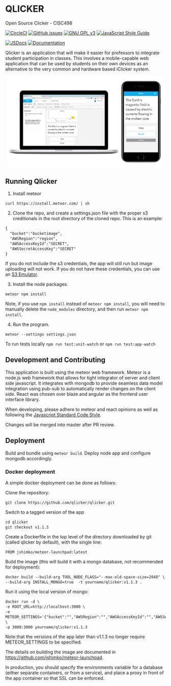 # QLICKER
Open Source Clicker - CISC498

[![CircleCI](https://circleci.com/gh/qlicker/qlicker.svg?style=shield&circle-token=add100d7632954b295a5010c4d904e5b7801d8f5)](https://circleci.com/gh/qlicker/qlicker)
[![GitHub issues](https://img.shields.io/github/issues/qlicker/qlicker.svg)](https://github.com/qlicker/qlicker/issues)
[![GNU GPL v3](https://img.shields.io/badge/license-GNU%20GPL%20v3-blue.svg)](https://www.gnu.org/licenses/gpl-3.0.en.html)
[![JavaScript Style Guide](https://img.shields.io/badge/code%20style-standard-brightgreen.svg)](http://standardjs.com/)

[![JSDocs](https://img.shields.io/badge/Documentation-JSDocs-green.svg)](https://rawgit.com/qlicker/qlicker/master/docs/.jsdocs/index.html)
[![Documentation](https://img.shields.io/badge/Documentation-User%20Manual-green.svg)](https://github.com/qlicker/qlicker/tree/master/docs)



Qlicker is an application that will make it easier for professors to integrate student participation in classes. This involves a mobile-capable web application that can be used by students on their own devices as an alternative to the very common and hardware based iClicker system.

![overview](docs/images/overview.png)

## Running Qlicker

1. Install meteor
```
curl https://install.meteor.com/ | sh 
```

2. Clone the repo, and create a settings.json file with the proper s3 creditionals in the root directory of the cloned repo. This is an example:
```
{
  "bucket":"bucketimage",
  "AWSRegion":"region",
  "AWSAccessKeyId":"SECRET",
  "AWSSecretAccessKey":"SECRET"
}
```

If you do not include the s3 credentials, the app will still run but image uploading will not work. If you do not have these credentials, you can use an [S3 Emulator](https://github.com/jubos/fake-s3).

3. Install the node packages.
```
meteor npm install
```

Note, if you use `npm install` instead of `meteor npm install`, you will need to manually delete the `node_modules` directory, and then run `meteor npm install`.

4. Run the program.
```
meteor --settings settings.json
```

To run tests locally
`npm run test:unit-watch` or `npm run test:app-watch`

## Development and Contributing

This application is built using the meteor web framework. Meteor is a node.js web framework that allows for tight integrator of server and client side javascript. It integrates with mongodb to provide seamless data model integration using pub-sub to automatically render changes on the client side. React was chosen over blaze and angular as the frontend user interface library. 

When developing, please adhere to meteor and react opinions as well as following the [Javascript Standard Code Style](http://standardjs.com). 

Changes will be merged into master after PR review.

## Deployment

Build and bundle using `meteor build`. Deploy node app and configure mongodb accordingly.

### Docker deployment
A simple docker deployment can be done as follows:

Clone the repository:
```
git clone https://github.com/qlicker/qlicker.git
```

Switch to a tagged version of the app
```
cd qlicker
git checkout v1.1.3
```

Create a Dockerfile in the top level of the directory downloaded by git (called qlicker by default), with the single line:
```
FROM jshimko/meteor-launchpad:latest
```

Build the image (this will build it with a mongo database, not recommended for deployment):
```
docker build --build-arg TOOL_NODE_FLAGS="--max-old-space-size=2048" \
--build-arg INSTALL_MONGO=true  -t yourname/qlicker:v1.1.3 .
```

Run it using the local version of mongo:
```
docker run -d \
-e ROOT_URL=http://localhost:3000 \
-e METEOR_SETTINGS='{"bucket":"","AWSRegion":"","AWSAccessKeyId":"","AWSSecretAccessKey":""}' \
-p 3000:3000 yourname/qlicker:v1.1.3
```

Note that the versions of the app later than v1.1.3 no longer require METEOR_SETTINGS to be specified.

The details on building the image are documented in https://github.com/jshimko/meteor-launchpad.

In production, you should specify the environments variable for a database (either separate containers, or from a service), and place a proxy in front of the app container so that SSL can be enforced. 




